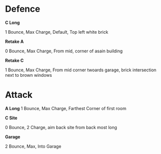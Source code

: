 # Defence

**C Long**

1 Bounce, Max Charge, Default, Top left white brick

**Retake A** 

0 Bounce, Max Charge, From mid, corner of asain building

**Retake C**

1 Bounce, Max Charge, From mid corner twoards garage, brick intersection next to brown windows

# Attack

**A Long**
1 Bounce, Max Charge, Farthest Corner of first room

**C Site**

0 Bounce, 2 Charge, aim back site from back most long

**Garage**

2 Bounce, Max, Into Garage
